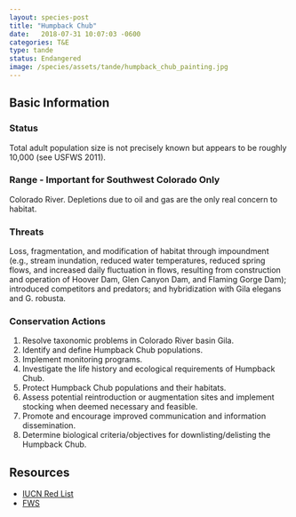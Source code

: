 ```yaml
---
layout: species-post
title: "Humpback Chub"
date:   2018-07-31 10:07:03 -0600
categories: T&E
type: tande
status: Endangered
image: /species/assets/tande/humpback_chub_painting.jpg
---
```

## Basic Information
### Status
Total adult population size is not precisely known but appears to be roughly 10,000 (see USFWS 2011).
### Range - Important for Southwest Colorado Only
Colorado River.  Depletions due to oil and gas are the only real concern to habitat.
### Threats
Loss, fragmentation, and modification of habitat through impoundment (e.g., stream inundation, reduced water temperatures, reduced spring flows, and increased daily fluctuation in flows, resulting from construction and operation of Hoover Dam, Glen Canyon Dam, and Flaming Gorge Dam); introduced competitors and predators; and hybridization with Gila elegans and G. robusta.
### Conservation Actions
1. Resolve taxonomic problems in Colorado River basin Gila.
2. Identify and define Humpback Chub populations.
3. Implement monitoring programs.
4. Investigate the life history and ecological requirements of Humpback Chub.
5. Protect Humpback Chub populations and their habitats.
6. Assess potential reintroduction or augmentation sites and implement stocking when deemed necessary and feasible.
7. Promote and encourage improved communication and information dissemination.
8. Determine biological criteria/objectives for downlisting/delisting the Humpback Chub.
## Resources
* [IUCN Red List](https://www.iucnredlist.org/species/9184/54036093)
* [FWS](https://ecos.fws.gov/ecp0/profile/speciesProfile.action?spcode=E000)
